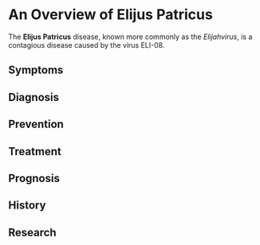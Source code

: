 # An Overview of Elijus Patricus
The **Elijus Patricus** disease, known more commonly as the *Elijahvirus*, is a contagious disease caused by the virus ELI-08. 

## Symptoms

## Diagnosis

## Prevention

## Treatment

## Prognosis

## History

## Research
